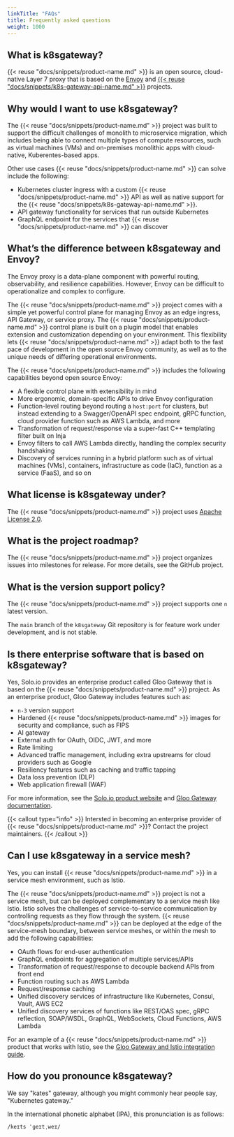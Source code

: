 ```yaml
---
linkTitle: "FAQs"
title: Frequently asked questions
weight: 1000
---
```


## What is k8sgateway?

{{< reuse "docs/snippets/product-name.md" >}} is an open source, cloud-native Layer 7 proxy that is based on the [Envoy](https://www.envoyproxy.io/) and [{{< reuse "docs/snippets/k8s-gateway-api-name.md" >}}](https://gateway-api.sigs.k8s.io/) projects.

## Why would I want to use k8sgateway?

The {{< reuse "docs/snippets/product-name.md" >}} project was built to support the difficult challenges of monolith to microservice migration, which includes being able to connect multiple types of compute resources, such as virtual machines (VMs) and on-premises monolithic apps with cloud-native, Kuberentes-based apps.

Other use cases {{< reuse "docs/snippets/product-name.md" >}} can solve include the following:

* Kubernetes cluster ingress with a custom {{< reuse "docs/snippets/product-name.md" >}} API as well as native support for the {{< reuse "docs/snippets/k8s-gateway-api-name.md" >}}.
* API gateway functionality for services that run outside Kubernetes
* GraphQL endpoint for the services that {{< reuse "docs/snippets/product-name.md" >}} can discover

## What’s the difference between k8sgateway and Envoy? 

The Envoy proxy is a data-plane component with powerful routing, observability, and resilience capabilities. However, Envoy can be difficult to operationalize and complex to configure. 

The {{< reuse "docs/snippets/product-name.md" >}} project comes with a simple yet powerful control plane for managing Envoy as an edge ingress, API Gateway, or service proxy. The {{< reuse "docs/snippets/product-name.md" >}} control plane is built on a plugin model that enables extension and customization depending on your environment. This flexibility lets {{< reuse "docs/snippets/product-name.md" >}} adapt both to the fast pace of development in the open source Envoy community, as well as to the unique needs of differing operational environments.

The {{< reuse "docs/snippets/product-name.md" >}} includes the following capabilities beyond open source Envoy:

* A flexible control plane with extensibility in mind
* More ergonomic, domain-specific APIs to drive Envoy configuration
* Function-level routing beyond routing a `host:port` for clusters, but instead extending to a Swagger/OpenAPI spec endpoint, gRPC function, cloud provider function such as AWS Lambda, and more
* Transformation of request/response via a super-fast C++ templating filter built on Inja
* Envoy filters to call AWS Lambda directly, handling the complex security handshaking
* Discovery of services running in a hybrid platform such as of virtual machines (VMs), containers, infrastructure as code (IaC), function as a service (FaaS), and so on

## What license is k8sgateway under?

The {{< reuse "docs/snippets/product-name.md" >}} project uses [Apache License 2.0](http://www.apache.org/licenses/).

## What is the project roadmap?

The {{< reuse "docs/snippets/product-name.md" >}} project organizes issues into milestones for release. For more details, see the GitHub project.

## What is the version support policy?

The {{< reuse "docs/snippets/product-name.md" >}} project supports one `n` latest version.

The `main` branch of the `k8sgateway` Git repository is for feature work under development, and is not stable.

## Is there enterprise software that is based on k8sgateway?

Yes, Solo.io provides an enterprise product called Gloo Gateway that is based on the {{< reuse "docs/snippets/product-name.md" >}} project. As an enterprise product, Gloo Gateway includes features such as:

* `n-3` version support
* Hardened {{< reuse "docs/snippets/product-name.md" >}} images for security and compliance, such as FIPS
* AI gateway
* External auth for OAuth, OIDC, JWT, and more
* Rate limiting
* Advanced traffic management, including extra upstreams for cloud providers such as Google
* Resiliency features such as caching and traffic tapping
* Data loss prevention (DLP)
* Web application firewall (WAF)

For more information, see the [Solo.io product website](https://www.solo.io/products/gloo-gateway/) and [Gloo Gateway documentation](https://docs.solo.io/gateway/latest/quickstart/).

{{< callout type="info" >}}
Intersted in becoming an enterprise provider of {{< reuse "docs/snippets/product-name.md" >}}? Contact the project maintainers.
{{< /callout >}}

## Can I use k8sgateway in a service mesh?

Yes, you can install {{< reuse "docs/snippets/product-name.md" >}} in a service mesh environment, such as Istio.

The {{< reuse "docs/snippets/product-name.md" >}} project is not a service mesh, but can be deployed complementary to a service mesh like Istio. Istio solves the challenges of service-to-service communication by controlling requests as they flow through the system. {{< reuse "docs/snippets/product-name.md" >}} can be deployed at the edge of the service-mesh boundary, between service meshes, or within the mesh to add the following capabilities:

* OAuth flows for end-user authentication
* GraphQL endpoints for aggregation of multiple services/APIs
* Transformation of request/response to decouple backend APIs from front end
* Function routing such as AWS Lambda
* Request/response caching
* Unified discovery services of infrastructure like Kubernetes, Consul, Vault, AWS EC2
* Unified discovery services of functions like REST/OAS spec, gRPC reflection, SOAP/WSDL, GraphQL, WebSockets, Cloud Functions, AWS Lambda

For an example of a {{< reuse "docs/snippets/product-name.md" >}} product that works with Istio, see the [Gloo Gateway and Istio integration guide](https://docs.solo.io/gateway/latest/integrations/istio/).

## How do you pronounce k8sgateway?

We say "kates" gateway, although you might commonly hear people say, "Kubernetes gateway."

In the international phonetic alphabet (IPA), this pronunciation is as follows:

```
/keɪts ˈɡeɪtˌweɪ/
```
